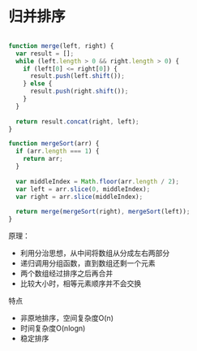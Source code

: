 # 归并排序
```javascript

function merge(left, right) {
  var result = [];
  while (left.length > 0 && right.length > 0) {
    if (left[0] <= right[0]) {
      result.push(left.shift());
    } else {
      result.push(right.shift());
    }
  }
  
  return result.concat(right, left);
}

function mergeSort(arr) {
  if (arr.length === 1) {
    return arr;
  }
  
  var middleIndex = Math.floor(arr.length / 2);
  var left = arr.slice(0, middleIndex);
  var right = arr.slice(middleIndex);
  
  return merge(mergeSort(right), mergeSort(left));
}
```

原理：
* 利用分治思想，从中间将数组从分成左右两部分
* 递归调用分组函数，直到数组还剩一个元素
* 两个数组经过排序之后再合并
* 比较大小时，相等元素顺序并不会交换

特点
* 非原地排序，空间复杂度O(n)
* 时间复杂度O(nlogn)
* 稳定排序



